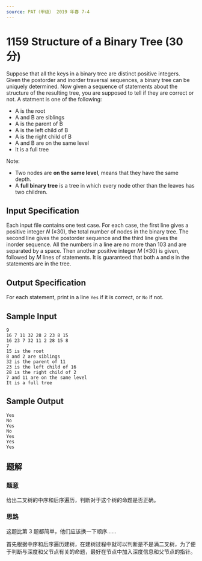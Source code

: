 ```yaml
---
source: PAT（甲级） 2019 年春 7-4
---
```


# 1159 Structure of a Binary Tree (30 分)

Suppose that all the keys in a binary tree are distinct positive integers. Given the postorder and inorder traversal sequences, a binary tree can be uniquely determined.
Now given a sequence of statements about the structure of the resulting tree, you are supposed to tell if they are correct or not. A statment is one of the following:

- A is the root
- A and B are siblings
- A is the parent of B
- A is the left child of B
- A is the right child of B
- A and B are on the same level
- It is a full tree

Note:

- Two nodes are **on the same level**, means that they have the same depth.
- A **full binary tree** is a tree in which every node other than the leaves has two children.

## Input Specification

Each input file contains one test case. For each case, the first line gives a positive integer $N$ (≤30), the total number of nodes in the binary tree. The second line gives the postorder sequence and the third line gives the inorder sequence. All the numbers in a line are no more than 103 and are separated by a space.
Then another positive integer $M$ (≤30) is given, followed by $M$ lines of statements. It is guaranteed that both `A` and `B` in the statements are in the tree.

## Output Specification

For each statement, print in a line `Yes` if it is correct, or `No` if not.

## Sample Input

    9
    16 7 11 32 28 2 23 8 15
    16 23 7 32 11 2 28 15 8
    7
    15 is the root
    8 and 2 are siblings
    32 is the parent of 11
    23 is the left child of 16
    28 is the right child of 2
    7 and 11 are on the same level
    It is a full tree

## Sample Output

    Yes
    No
    Yes
    No
    Yes
    Yes
    Yes

## 题解

### 题意

给出二叉树的中序和后序遍历，判断对于这个树的命题是否正确。

### 思路

这题比第 3 题都简单，他们应该换一下顺序……

首先根据中序和后序遍历建树，在建树过程中就可以判断是不是满二叉树，为了便于判断与深度和父节点有关的命题，最好在节点中加入深度信息和父节点的指针。
